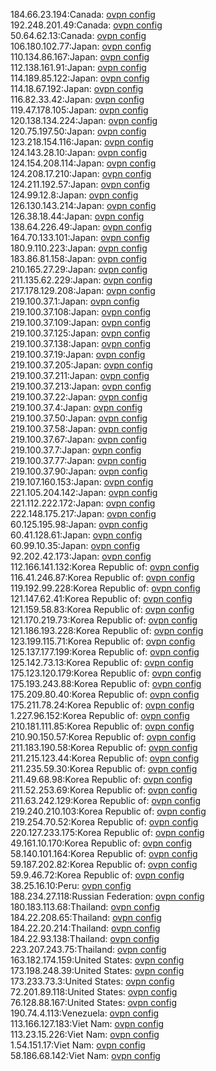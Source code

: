 184.66.23.194:Canada: [ovpn config](vpn/184_66_23_194.ovpn)  
192.248.201.49:Canada: [ovpn config](vpn/192_248_201_49.ovpn)  
50.64.62.13:Canada: [ovpn config](vpn/50_64_62_13.ovpn)  
106.180.102.77:Japan: [ovpn config](vpn/106_180_102_77.ovpn)  
110.134.86.167:Japan: [ovpn config](vpn/110_134_86_167.ovpn)  
112.138.161.91:Japan: [ovpn config](vpn/112_138_161_91.ovpn)  
114.189.85.122:Japan: [ovpn config](vpn/114_189_85_122.ovpn)  
114.18.67.192:Japan: [ovpn config](vpn/114_18_67_192.ovpn)  
116.82.33.42:Japan: [ovpn config](vpn/116_82_33_42.ovpn)  
119.47.178.105:Japan: [ovpn config](vpn/119_47_178_105.ovpn)  
120.138.134.224:Japan: [ovpn config](vpn/120_138_134_224.ovpn)  
120.75.197.50:Japan: [ovpn config](vpn/120_75_197_50.ovpn)  
123.218.154.116:Japan: [ovpn config](vpn/123_218_154_116.ovpn)  
124.143.28.10:Japan: [ovpn config](vpn/124_143_28_10.ovpn)  
124.154.208.114:Japan: [ovpn config](vpn/124_154_208_114.ovpn)  
124.208.17.210:Japan: [ovpn config](vpn/124_208_17_210.ovpn)  
124.211.192.57:Japan: [ovpn config](vpn/124_211_192_57.ovpn)  
124.99.12.8:Japan: [ovpn config](vpn/124_99_12_8.ovpn)  
126.130.143.214:Japan: [ovpn config](vpn/126_130_143_214.ovpn)  
126.38.18.44:Japan: [ovpn config](vpn/126_38_18_44.ovpn)  
138.64.226.49:Japan: [ovpn config](vpn/138_64_226_49.ovpn)  
164.70.133.101:Japan: [ovpn config](vpn/164_70_133_101.ovpn)  
180.9.110.223:Japan: [ovpn config](vpn/180_9_110_223.ovpn)  
183.86.81.158:Japan: [ovpn config](vpn/183_86_81_158.ovpn)  
210.165.27.29:Japan: [ovpn config](vpn/210_165_27_29.ovpn)  
211.135.62.229:Japan: [ovpn config](vpn/211_135_62_229.ovpn)  
217.178.129.208:Japan: [ovpn config](vpn/217_178_129_208.ovpn)  
219.100.37.1:Japan: [ovpn config](vpn/219_100_37_1.ovpn)  
219.100.37.108:Japan: [ovpn config](vpn/219_100_37_108.ovpn)  
219.100.37.109:Japan: [ovpn config](vpn/219_100_37_109.ovpn)  
219.100.37.125:Japan: [ovpn config](vpn/219_100_37_125.ovpn)  
219.100.37.138:Japan: [ovpn config](vpn/219_100_37_138.ovpn)  
219.100.37.19:Japan: [ovpn config](vpn/219_100_37_19.ovpn)  
219.100.37.205:Japan: [ovpn config](vpn/219_100_37_205.ovpn)  
219.100.37.211:Japan: [ovpn config](vpn/219_100_37_211.ovpn)  
219.100.37.213:Japan: [ovpn config](vpn/219_100_37_213.ovpn)  
219.100.37.22:Japan: [ovpn config](vpn/219_100_37_22.ovpn)  
219.100.37.4:Japan: [ovpn config](vpn/219_100_37_4.ovpn)  
219.100.37.50:Japan: [ovpn config](vpn/219_100_37_50.ovpn)  
219.100.37.58:Japan: [ovpn config](vpn/219_100_37_58.ovpn)  
219.100.37.67:Japan: [ovpn config](vpn/219_100_37_67.ovpn)  
219.100.37.7:Japan: [ovpn config](vpn/219_100_37_7.ovpn)  
219.100.37.77:Japan: [ovpn config](vpn/219_100_37_77.ovpn)  
219.100.37.90:Japan: [ovpn config](vpn/219_100_37_90.ovpn)  
219.107.160.153:Japan: [ovpn config](vpn/219_107_160_153.ovpn)  
221.105.204.142:Japan: [ovpn config](vpn/221_105_204_142.ovpn)  
221.112.222.172:Japan: [ovpn config](vpn/221_112_222_172.ovpn)  
222.148.175.217:Japan: [ovpn config](vpn/222_148_175_217.ovpn)  
60.125.195.98:Japan: [ovpn config](vpn/60_125_195_98.ovpn)  
60.41.128.61:Japan: [ovpn config](vpn/60_41_128_61.ovpn)  
60.99.10.35:Japan: [ovpn config](vpn/60_99_10_35.ovpn)  
92.202.42.173:Japan: [ovpn config](vpn/92_202_42_173.ovpn)  
112.166.141.132:Korea Republic of: [ovpn config](vpn/112_166_141_132.ovpn)  
116.41.246.87:Korea Republic of: [ovpn config](vpn/116_41_246_87.ovpn)  
119.192.99.228:Korea Republic of: [ovpn config](vpn/119_192_99_228.ovpn)  
121.147.62.41:Korea Republic of: [ovpn config](vpn/121_147_62_41.ovpn)  
121.159.58.83:Korea Republic of: [ovpn config](vpn/121_159_58_83.ovpn)  
121.170.219.73:Korea Republic of: [ovpn config](vpn/121_170_219_73.ovpn)  
121.186.193.228:Korea Republic of: [ovpn config](vpn/121_186_193_228.ovpn)  
123.199.115.71:Korea Republic of: [ovpn config](vpn/123_199_115_71.ovpn)  
125.137.177.199:Korea Republic of: [ovpn config](vpn/125_137_177_199.ovpn)  
125.142.73.13:Korea Republic of: [ovpn config](vpn/125_142_73_13.ovpn)  
175.123.120.179:Korea Republic of: [ovpn config](vpn/175_123_120_179.ovpn)  
175.193.243.88:Korea Republic of: [ovpn config](vpn/175_193_243_88.ovpn)  
175.209.80.40:Korea Republic of: [ovpn config](vpn/175_209_80_40.ovpn)  
175.211.78.24:Korea Republic of: [ovpn config](vpn/175_211_78_24.ovpn)  
1.227.96.152:Korea Republic of: [ovpn config](vpn/1_227_96_152.ovpn)  
210.181.111.85:Korea Republic of: [ovpn config](vpn/210_181_111_85.ovpn)  
210.90.150.57:Korea Republic of: [ovpn config](vpn/210_90_150_57.ovpn)  
211.183.190.58:Korea Republic of: [ovpn config](vpn/211_183_190_58.ovpn)  
211.215.123.44:Korea Republic of: [ovpn config](vpn/211_215_123_44.ovpn)  
211.235.59.30:Korea Republic of: [ovpn config](vpn/211_235_59_30.ovpn)  
211.49.68.98:Korea Republic of: [ovpn config](vpn/211_49_68_98.ovpn)  
211.52.253.69:Korea Republic of: [ovpn config](vpn/211_52_253_69.ovpn)  
211.63.242.129:Korea Republic of: [ovpn config](vpn/211_63_242_129.ovpn)  
219.240.210.103:Korea Republic of: [ovpn config](vpn/219_240_210_103.ovpn)  
219.254.70.52:Korea Republic of: [ovpn config](vpn/219_254_70_52.ovpn)  
220.127.233.175:Korea Republic of: [ovpn config](vpn/220_127_233_175.ovpn)  
49.161.10.170:Korea Republic of: [ovpn config](vpn/49_161_10_170.ovpn)  
58.140.101.164:Korea Republic of: [ovpn config](vpn/58_140_101_164.ovpn)  
59.187.202.82:Korea Republic of: [ovpn config](vpn/59_187_202_82.ovpn)  
59.9.46.72:Korea Republic of: [ovpn config](vpn/59_9_46_72.ovpn)  
38.25.16.10:Peru: [ovpn config](vpn/38_25_16_10.ovpn)  
188.234.27.118:Russian Federation: [ovpn config](vpn/188_234_27_118.ovpn)  
180.183.113.68:Thailand: [ovpn config](vpn/180_183_113_68.ovpn)  
184.22.208.65:Thailand: [ovpn config](vpn/184_22_208_65.ovpn)  
184.22.20.214:Thailand: [ovpn config](vpn/184_22_20_214.ovpn)  
184.22.93.138:Thailand: [ovpn config](vpn/184_22_93_138.ovpn)  
223.207.243.75:Thailand: [ovpn config](vpn/223_207_243_75.ovpn)  
163.182.174.159:United States: [ovpn config](vpn/163_182_174_159.ovpn)  
173.198.248.39:United States: [ovpn config](vpn/173_198_248_39.ovpn)  
173.233.73.3:United States: [ovpn config](vpn/173_233_73_3.ovpn)  
72.201.89.118:United States: [ovpn config](vpn/72_201_89_118.ovpn)  
76.128.88.167:United States: [ovpn config](vpn/76_128_88_167.ovpn)  
190.74.4.113:Venezuela: [ovpn config](vpn/190_74_4_113.ovpn)  
113.166.127.183:Viet Nam: [ovpn config](vpn/113_166_127_183.ovpn)  
113.23.15.226:Viet Nam: [ovpn config](vpn/113_23_15_226.ovpn)  
1.54.151.17:Viet Nam: [ovpn config](vpn/1_54_151_17.ovpn)  
58.186.68.142:Viet Nam: [ovpn config](vpn/58_186_68_142.ovpn)  
